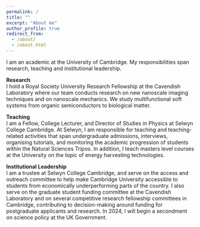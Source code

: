 ```yaml
---
permalink: /
title: ""
excerpt: "About me"
author_profile: true
redirect_from: 
  - /about/
  - /about.html
---
```



I am an academic at the University of Cambridge. My responsibilities span research, teaching and institutional leadership. 

**Research**   
I hold a Royal Society University Research Fellowship at the Cavendish Laboratory where our team conducts research on new nanoscale imaging techniques and on nanoscale mechanics. We study multifunctional soft systems from organic semiconductors to biological matter. 

**Teaching**  
I am a Fellow, College Lecturer, and Director of Studies in Physics at Selwyn College Cambridge. At Selwyn, I am responsible for teaching and teaching-related activities that span undergraduate admissions, interviews, organising tutorials, and monitoring the academic progression of students within the Natural Sciences Tripos. In addition, I teach masters level courses at the University on the topic of energy harvesting technologies.

**Institutional Leadership**  
I am a trustee at Selwyn College Cambridge, and serve on the access and outreach committee to help make Cambridge University accessible to students from economically underperforming parts of the country. I also serve on the graduate student funding committee at the Cavendish Laboratory and on several competitive research fellowship committees in Cambridge, contributing to decision-making around funding for postgraduate applicants and research. 
In 2024, I will begin a secondment on science policy at the UK Government.
